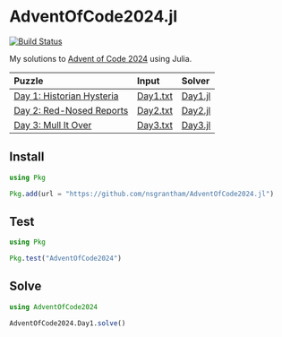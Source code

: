# AdventOfCode2024.jl

[![Build Status](https://github.com/nsgrantham/AdventOfCode2024.jl/actions/workflows/CI.yml/badge.svg?branch=main)](https://github.com/nsgrantham/AdventOfCode2024.jl/actions/workflows/CI.yml?query=branch%3Amain)

My solutions to [Advent of Code 2024](https://adventofcode.com/2024) using Julia.

| Puzzle                                                              | Input                         | Solver                     |
|:--------------------------------------------------------------------|:------------------------------|:---------------------------|
| [Day 1: Historian Hysteria](https://adventofcode.com/2024/day/1)    | [Day1.txt](./data/Day1.txt)   | [Day1.jl](./src/Day1.jl)   |
| [Day 2: Red-Nosed Reports](https://adventofcode.com/2024/day/2)     | [Day2.txt](./data/Day2.txt)   | [Day2.jl](./src/Day2.jl)   |
| [Day 3: Mull It Over](https://adventofcode.com/2024/day/3)          | [Day3.txt](./data/Day3.txt)   | [Day3.jl](./src/Day3.jl)   |


## Install

```julia
using Pkg

Pkg.add(url = "https://github.com/nsgrantham/AdventOfCode2024.jl")
```

## Test

```julia
using Pkg

Pkg.test("AdventOfCode2024")
```

## Solve

```julia
using AdventOfCode2024

AdventOfCode2024.Day1.solve()
```
